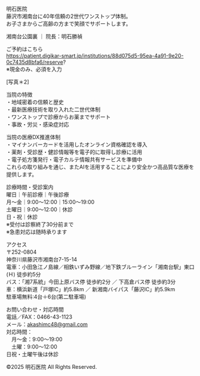 明石医院  
藤沢市湘南台に40年信頼の2世代ワンストップ体制。  
お子さまからご高齢の方まで笑顔でサポートします。

湘南台公園裏 ｜ 院長：明石勝禎

ご予約はこちら  
https://patient.digikar-smart.jp/institutions/88d075d5-95ea-4a91-9e20-0c7435d8bfa6/reserve?  
※現金のみ、必須を入力

[写真＊2]

当院の特徴  
・地域密着の信頼と歴史  
・最新医療技術を取り入れた二世代体制  
・ワンストップで診療からお薬までサポート  
・事故・労災・感染症対応

当院の医療DX推進体制  
・マイナンバーカードを活用したオンライン資格確認を導入  
・薬剤・受診歴・健診情報等を電子的に取得し診療に活用  
・電子処方箋発行・電子カルテ情報共有サービスを準備中  
これらの取り組みを通じ、またAIを活用することにより安全かつ高品質な医療を提供します。

診療時間・受診案内  
曜日｜午前診療｜午後診療  
月〜金｜9:00～12:00｜15:00～19:00  
土曜日｜9:00～12:00｜休診  
日・祝｜休診  
※受付は診察終了30分前まで  
※急患対応は随時承ります

アクセス  
〒252-0804  
神奈川県藤沢市湘南台7-15-14  
電車：小田急江ノ島線／相鉄いずみ野線／地下鉄ブルーライン「湘南台駅」東口(Ｈ) 徒歩約5分  
バス：「湘7系統」今田上原バス停 徒歩約2分 ／ 下高倉バス停 徒歩約3分  
車：横浜新道「戸塚IC」約5.8km ／ 新湘南バイパス「藤沢IC」約5.9km  
駐車場無料:4台＋6台(第二駐車場)

お問い合わせ・対応時間  
電話／FAX：0466-43-1123  
メール：akashimc48@gmail.com  
対応時間：  
　月〜金：9:00～19:00  
　土曜：9:00～12:00  
日祝・土曜午後は休診

©2025 明石医院 All Rights Reserved.
